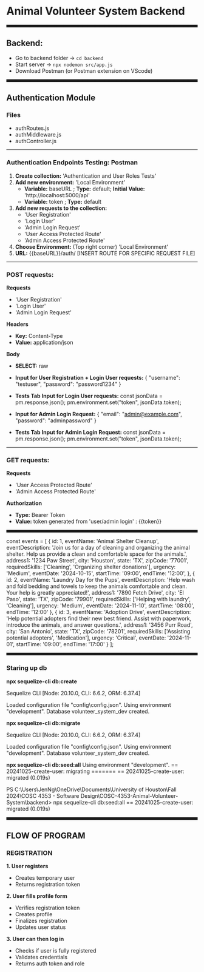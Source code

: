 # Animal Volunteer System Backend
<hr style="border: 3px dashed ;">

## Backend: 
- Go to backend folder → ```cd backend```
- Start server → ```npx nodemon src/app.js```
- Download Postman (or Postman extension on VScode)

<hr style="border: 3px dashed ;">

## Authentication Module
### Files
- authRoutes.js
- authMiddleware.js
- authController.js

---

### Authentication Endpoints Testing: Postman
1. **Create collection:** 'Authentication and User Roles Tests'
2. **Add new environment:** 'Local Environment'
    - **Variable:** baseURL ; **Type:** default; **Initial Value:** 'http://localhost:5000/api'
    - **Variable:** token ; **Type:** default
3. **Add new requests to the collection:**
    - 'User Registration'
    - 'Login User'
    - 'Admin Login Request'
    - 'User Access Protected Route'
    - 'Admin Access Protected Route'
4. **Choose Environment:** (Top right corner) 'Local Environment'
5. **URL:** {{baseURL}}/auth/ [INSERT ROUTE FOR SPECIFIC REQUEST FILE]

---

### POST requests:

**Requests**
- 'User Registration'
- 'Login User'
- 'Admin Login Request'

**Headers**
- **Key:** Content-Type
- **Value:** application/json

**Body**
- **SELECT:** raw
- **Input for User Registration + Login User requests:**
{
    "username": "testuser",
    "password": "password1234"
}
- **Tests Tab Input for Login User requests:**
const jsonData = pm.response.json();
pm.environment.set("token", jsonData.token);

- **Input for Admin Login Request:**
{
    "email": "admin@example.com",
    "password": "adminpassword"
}

- **Tests Tab Input for Admin Login Request:**
const jsonData = pm.response.json();
pm.environment.set("token", jsonData.token);

---
### GET requests:
**Requests**
- 'User Access Protected Route'
- 'Admin Access Protected Route'

**Authorization**
- **Type:** Bearer Token
- **Value:** token generated from 'user/admin login' : {{token}}

<hr style="border: 3px dashed ;">


const events = [
  {
    id: 1,
    eventName: 'Animal Shelter Cleanup',
    eventDescription: 'Join us for a day of cleaning and organizing the animal shelter. Help us provide a clean and comfortable space for the animals.',
    address1: '1234 Paw Street',
    city: 'Houston',
    state: 'TX',
    zipCode: '77001',
    requiredSkills: ['Cleaning', 'Organizing shelter donations'],
    urgency: 'Medium',
    eventDate: '2024-10-15',
    startTime: '09:00',
    endTime: '12:00',
  },
  {
    id: 2,
    eventName: 'Laundry Day for the Pups',
    eventDescription: 'Help wash and fold bedding and towels to keep the animals comfortable and clean. Your help is greatly appreciated!',
    address1: '7890 Fetch Drive',
    city: 'El Paso',
    state: 'TX',
    zipCode: '79901',
    requiredSkills: ['Helping with laundry', 'Cleaning'],
    urgency: 'Medium',
    eventDate: '2024-11-10',
    startTime: '08:00',
    endTime: '12:00'
  },
  {
    id: 3,
    eventName: 'Adoption Drive',
    eventDescription: 'Help potential adopters find their new best friend. Assist with paperwork, introduce the animals, and answer questions.',
    address1: '3456 Purr Road',
    city: 'San Antonio',
    state: 'TX',
    zipCode: '78201',
    requiredSkills: ['Assisting potential adopters', 'Medication'],
    urgency: 'Critical',
    eventDate: '2024-11-01',
    startTime: '09:00',
    endTime: '17:00'
  }
];

<hr style="border: 3px dashed ;">

### Staring up db
**npx sequelize-cli db:create**

Sequelize CLI [Node: 20.10.0, CLI: 6.6.2, ORM: 6.37.4]

Loaded configuration file "config\config.json".
Using environment "development".
Database volunteer_system_dev created.

**npx sequelize-cli db:migrate**

Sequelize CLI [Node: 20.10.0, CLI: 6.6.2, ORM: 6.37.4]

Loaded configuration file "config\config.json".
Using environment "development".
Database volunteer_system_dev created.

**npx sequelize-cli db:seed:all**
Using environment "development".
== 20241025-create-user: migrating =======
== 20241025-create-user: migrated (0.019s)

PS C:\Users\JenNg\OneDrive\Documents\University of Houston\Fall 2024\COSC 4353 - Software Design\COSC-4353-Animal-Volunteer-System\backend> npx sequelize-cli db:seed:all
== 20241025-create-user: migrated (0.019s)

<hr style="border: 3px dashed ;">

## FLOW OF PROGRAM

### REGISTRATION

**1. User registers**
  - Creates temporary user
  - Returns registration token

**2. User fills profile form**
  - Verifies registration token
  - Creates profile
  - Finalizes registration
  - Updates user status

**3. User can then log in**
  - Checks if user is fully registered
  - Validates credentials
  - Returns auth token and role